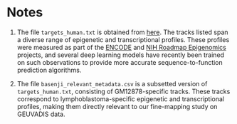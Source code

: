 # Notes

1. The file `targets_human.txt` is obtained from [here](https://raw.githubusercontent.com/calico/basenji/master/manuscripts/cross2020/targets_human.txt). The tracks listed span a diverse range of epigenetic and transcriptional profiles. These profiles were measured as part of the [ENCODE](https://www.encodeproject.org/) and [NIH Roadmap Epigenomics](https://www.ncbi.nlm.nih.gov/geo/roadmap/epigenomics/) projects, and several deep learning models have recently been trained on such observations to provide more accurate sequence-to-function prediction algorithms.

2. The file `basenji_relevant_metadata.csv` is a subsetted version of `targets_human.txt`, consisting of GM12878-specific tracks. These tracks correspond to lymphoblastoma-specific epigenetic and transcriptional profiles, making them directly relevant to our fine-mapping study on GEUVADIS data.